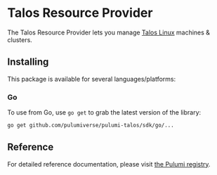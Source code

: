 # Talos Resource Provider

The Talos Resource Provider lets you manage [Talos Linux](https://talos.dev) machines & clusters.

## Installing

This package is available for several languages/platforms:

### Go

To use from Go, use `go get` to grab the latest version of the library:

```bash
go get github.com/pulumiverse/pulumi-talos/sdk/go/...
```

## Reference

For detailed reference documentation, please visit [the Pulumi registry](https://www.pulumi.com/registry/packages/talos/api-docs/).
